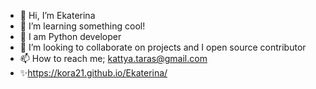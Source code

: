 - 👋 Hi, I’m Ekaterina
- 👀 I’m learning something cool! 
- 🌱 I am Python developer 
- 💞️ I’m looking to collaborate on projects and I open source contributor
- 📫 How to reach me; kattya.taras@gmail.com
- :sparkles:https://kora21.github.io/Ekaterina/

<!---
kora21/kora21 is a ✨ special ✨ repository because its `README.md` (this file) appears on your GitHub profile.
You can click the Preview link to take a look at your changes.
--->
